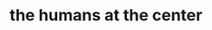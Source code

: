 ---
createPage: true
templateKey: careers-page
title: the humans at the center
subTitle: To fix what’s broken all around us, we need pretty special people. We are always open to meeting amazing humans who live out our values and seek to join a community of willful disruptors, boldly determined to improve the world for everyone in it.
valuesTitle: what drives us
valuesText: "We’re passionate about designing and engineering unique experiences. When we do, we’re problem-solving for people, and that makes a real difference for the world as well as for our partners. And when you do all of this at andculture, you’re not just another person to help fill a role. You’re a member of a team — and we value your unique experience, too, from work-life balance to career growth."
joinUsText: "We are always searching for passionate, curious people to join our teams. Reach out to us and let us know what you're really good at — and what you love to do!"
footerTaglineText: "this is gonna be good."
seo:
  metaTitle: careers | andculture
  metaDescription: "Work at andculture, a design company based in Harrisburg, PA"
  socialShareCopy: "Work at andculture, a design company based in Harrisburg, PA"
---
